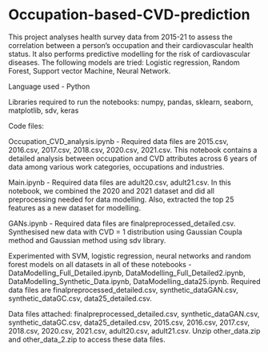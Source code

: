 # Occupation-based-CVD-prediction

This project analyses health survey data from 2015-21 to assess the correlation between a person’s occupation and their cardiovascular health status. It also performs predictive modelling for the risk of cardiovascular diseases. The following models are tried: Logistic regression, Random Forest, Support vector Machine, Neural Network.

Language used - Python

Libraries required to run the notebooks: numpy, pandas, sklearn, seaborn, matplotlib, sdv, keras

Code files:

Occupation_CVD_analysis.ipynb - Required data files are 2015.csv, 2016.csv, 2017.csv, 2018.csv, 2020.csv, 2021.csv. This notebook contains a detailed analysis between occupation and CVD attributes across 6 years of data among various work categories, occupations and industries.

Main.ipynb - Required data files are adult20.csv, adult21.csv. In this notebook, we combined the 2020 and 2021 dataset and did all preprocessing needed for data modelling. Also, extracted the top 25 features as a new dataset for modelling.

GANs.ipynb - Required data files are finalpreprocessed_detailed.csv. Synthesised new data with CVD = 1 distribution using Gaussian Coupla method and Gaussian method using sdv library.

Experimented with SVM, logistic regression, neural networks and random forest models on all datasets in all of these notebooks - DataModelling_Full_Detailed.ipynb, DataModelling_Full_Detailed2.ipynb, DataModelling_Synthetic_Data.ipynb, DataModelling_data25.ipynb. Required data files are finalpreprocessed_detailed.csv, synthetic_dataGAN.csv, synthetic_dataGC.csv, data25_detailed.csv.

Data files attached: finalpreprocessed_detailed.csv, synthetic_dataGAN.csv, synthetic_dataGC.csv, data25_detailed.csv, 2015.csv, 2016.csv, 2017.csv, 2018.csv, 2020.csv, 2021.csv, adult20.csv, adult21.csv. Unzip other_data.zip and other_data_2.zip to access these data files.
